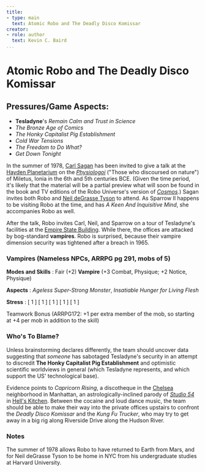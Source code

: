 ```yaml
---
title:
- type: main
  text: Atomic Robo and The Deadly Disco Komissar
creator:
- role: author
  text: Kevin C. Baird
...
```


# Atomic Robo and The Deadly Disco Komissar

## Pressures/Game Aspects:
  * **Tesladyne**'s _Remain Calm and Trust in Science_
  * _The Bronze Age of Comics_
  * _The Honky Capitalist Pig Establishment_
  * _Cold War Tensions_
  * _The Freedom to Do What?_
  * _Get Down Tonight_

In the summer of 1978, [Carl Sagan](http://en.wikipedia.org/wiki/Carl_Sagan) has been invited
to give a talk at the [Hayden Planetarium](http://en.wikipedia.org/wiki/Hayden_Planetarium) on the
[_Physiologoi_](http://en.wikipedia.org/wiki/Ionian_School_\(philosophy\))
("Those who discoursed on nature") of Miletus, Ionia in the 6th and 5th centuries BCE.
(Given the time period, it's likely that the material will be a partial preview what will soon be
found in the book and TV editions of the Robo Universe's version of
[_Cosmos_](http://en.wikipedia.org/wiki/Cosmos:_A_Personal_Voyage).) 
Sagan invites both Robo and
[Neil deGrasse Tyson](http://en.wikipedia.org/wiki/Neil_deGrasse_Tyson) to attend.
As Sparrow II happens to be visiting Robo at the time, and has _A Keen And Inquisitive Mind_,
she accompanies Robo as well.

After the talk, Robo invites Carl, Neil, and Sparrow on a tour of Tesladyne's facilities at the
[Empire State Building](http://en.wikipedia.org/wiki/Empire_State_Building).  While there, the
offices are attacked by bog-standard **vampires**. Robo is surprised, because their vampire dimension
security was tightened after a breach in 1965.

### Vampires (Nameless NPCs, ARRPG pg 291, mobs of 5)

**Modes and Skills**
: Fair (+2) **Vampire** (+3 Combat, Physique; +2 Notice, Physique)

**Aspects**
: _Ageless Super-Strong Monster_, _Insatiable Hunger for Living Flesh_

**Stress**
: [ 1 ]  [ 1 ]  [ 1 ]  [ 1 ]  [ 1 ]

Teamwork Bonus (ARRPG172: +1 per extra member of the mob, so starting at +4 per mob in addition
to the skill)

### Who's To Blame?

Unless brainstorming declares differently, the team should uncover data suggesting that _someone_
has sabotaged Tesladyne's security in an attempt to discredit **The Honky Capitalist Pig
Establishment** and optimistic scientific worldviews in general (which Tesladyne represents, and
which support the US' technological base).

Evidence points to _Capricorn Rising_, a discotheque in the
[Chelsea](http://en.wikipedia.org/wiki/Chelsea,_Manhattan) neighborhood in Manhattan, an
astrologically-inclined parody of [_Studio 54_](http://en.wikipedia.org/wiki/Studio_54) in
[Hell's Kitchen](http://en.wikipedia.org/wiki/Hell%27s_Kitchen,_Manhattan). Between the cocaine and
loud dance music, the team should be able to make their way into the private offices upstairs to
confront the _Deadly Disco Komissar_ and the _Kung Fu Trucker_, who may try to get away in a
big rig along Riverside Drive along the Hudson River.

### Notes

The summer of 1978 allows Robo to have returned to Earth from Mars, and for Neil deGrasse Tyson
to be home in NYC from his undergraduate studies at Harvard University.
